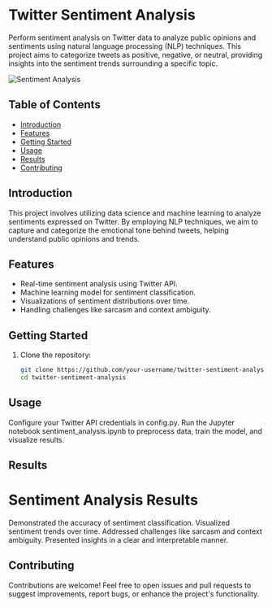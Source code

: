 # Twitter Sentiment Analysis

Perform sentiment analysis on Twitter data to analyze public opinions and sentiments using natural language processing (NLP) techniques. This project aims to categorize tweets as positive, negative, or neutral, providing insights into the sentiment trends surrounding a specific topic.

![Sentiment Analysis](https://drive.google.com/file/d/1Fewr4rkfZnrl__g88RWE2aixqNBFS9jB/view?usp=sharing)

## Table of Contents

- [Introduction](#introduction)
- [Features](#features)
- [Getting Started](#getting-started)
- [Usage](#usage)
- [Results](#results)
- [Contributing](#contributing)

## Introduction

This project involves utilizing data science and machine learning to analyze sentiments expressed on Twitter. By employing NLP techniques, we aim to capture and categorize the emotional tone behind tweets, helping understand public opinions and trends.

## Features

- Real-time sentiment analysis using Twitter API.
- Machine learning model for sentiment classification.
- Visualizations of sentiment distributions over time.
- Handling challenges like sarcasm and context ambiguity.

## Getting Started

1. Clone the repository:
   ```bash
   git clone https://github.com/your-username/twitter-sentiment-analysis.git
   cd twitter-sentiment-analysis
   ```

## Usage
Configure your Twitter API credentials in config.py.
Run the Jupyter notebook sentiment_analysis.ipynb to preprocess data, train the model, and visualize results.

## Results

# Sentiment Analysis Results

Demonstrated the accuracy of sentiment classification.
Visualized sentiment trends over time.
Addressed challenges like sarcasm and context ambiguity.
Presented insights in a clear and interpretable manner.

## Contributing
Contributions are welcome! Feel free to open issues and pull requests to suggest improvements, report bugs, or enhance the project's functionality.
